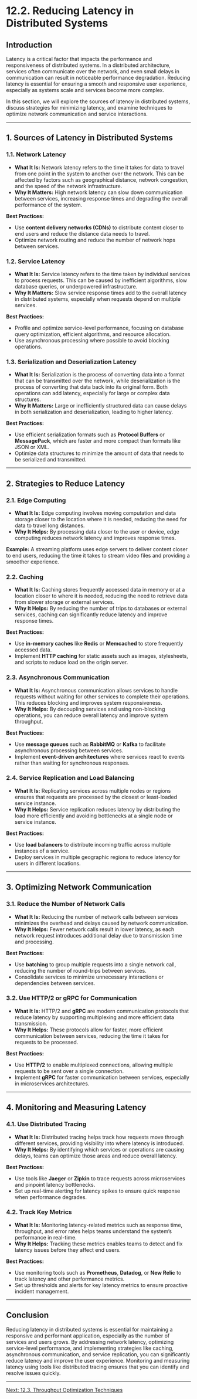 # 12.2. Reducing Latency in Distributed Systems

## Introduction

Latency is a critical factor that impacts the performance and responsiveness of distributed systems. In a distributed architecture, services often communicate over the network, and even small delays in communication can result in noticeable performance degradation. Reducing latency is essential for ensuring a smooth and responsive user experience, especially as systems scale and services become more complex.

In this section, we will explore the sources of latency in distributed systems, discuss strategies for minimizing latency, and examine techniques to optimize network communication and service interactions.

---

## 1. Sources of Latency in Distributed Systems

### 1.1. **Network Latency**

- **What It Is:** Network latency refers to the time it takes for data to travel from one point in the system to another over the network. This can be affected by factors such as geographical distance, network congestion, and the speed of the network infrastructure.
- **Why It Matters:** High network latency can slow down communication between services, increasing response times and degrading the overall performance of the system.

**Best Practices:**
- Use **content delivery networks (CDNs)** to distribute content closer to end users and reduce the distance data needs to travel.
- Optimize network routing and reduce the number of network hops between services.

### 1.2. **Service Latency**

- **What It Is:** Service latency refers to the time taken by individual services to process requests. This can be caused by inefficient algorithms, slow database queries, or underpowered infrastructure.
- **Why It Matters:** Slow service response times add to the overall latency in distributed systems, especially when requests depend on multiple services.

**Best Practices:**
- Profile and optimize service-level performance, focusing on database query optimization, efficient algorithms, and resource allocation.
- Use asynchronous processing where possible to avoid blocking operations.

### 1.3. **Serialization and Deserialization Latency**

- **What It Is:** Serialization is the process of converting data into a format that can be transmitted over the network, while deserialization is the process of converting that data back into its original form. Both operations can add latency, especially for large or complex data structures.
- **Why It Matters:** Large or inefficiently structured data can cause delays in both serialization and deserialization, leading to higher latency.

**Best Practices:**
- Use efficient serialization formats such as **Protocol Buffers** or **MessagePack**, which are faster and more compact than formats like JSON or XML.
- Optimize data structures to minimize the amount of data that needs to be serialized and transmitted.

---

## 2. Strategies to Reduce Latency

### 2.1. **Edge Computing**

- **What It Is:** Edge computing involves moving computation and data storage closer to the location where it is needed, reducing the need for data to travel long distances.
- **Why It Helps:** By processing data closer to the user or device, edge computing reduces network latency and improves response times.

**Example:**
A streaming platform uses edge servers to deliver content closer to end users, reducing the time it takes to stream video files and providing a smoother experience.

### 2.2. **Caching**

- **What It Is:** Caching stores frequently accessed data in memory or at a location closer to where it is needed, reducing the need to retrieve data from slower storage or external services.
- **Why It Helps:** By reducing the number of trips to databases or external services, caching can significantly reduce latency and improve response times.

**Best Practices:**
- Use **in-memory caches** like **Redis** or **Memcached** to store frequently accessed data.
- Implement **HTTP caching** for static assets such as images, stylesheets, and scripts to reduce load on the origin server.

### 2.3. **Asynchronous Communication**

- **What It Is:** Asynchronous communication allows services to handle requests without waiting for other services to complete their operations. This reduces blocking and improves system responsiveness.
- **Why It Helps:** By decoupling services and using non-blocking operations, you can reduce overall latency and improve system throughput.

**Best Practices:**
- Use **message queues** such as **RabbitMQ** or **Kafka** to facilitate asynchronous processing between services.
- Implement **event-driven architectures** where services react to events rather than waiting for synchronous responses.

### 2.4. **Service Replication and Load Balancing**

- **What It Is:** Replicating services across multiple nodes or regions ensures that requests are processed by the closest or least-loaded service instance.
- **Why It Helps:** Service replication reduces latency by distributing the load more efficiently and avoiding bottlenecks at a single node or service instance.

**Best Practices:**
- Use **load balancers** to distribute incoming traffic across multiple instances of a service.
- Deploy services in multiple geographic regions to reduce latency for users in different locations.

---

## 3. Optimizing Network Communication

### 3.1. **Reduce the Number of Network Calls**

- **What It Is:** Reducing the number of network calls between services minimizes the overhead and delays caused by network communication.
- **Why It Helps:** Fewer network calls result in lower latency, as each network request introduces additional delay due to transmission time and processing.

**Best Practices:**
- Use **batching** to group multiple requests into a single network call, reducing the number of round-trips between services.
- Consolidate services to minimize unnecessary interactions or dependencies between services.

### 3.2. **Use HTTP/2 or gRPC for Communication**

- **What It Is:** HTTP/2 and **gRPC** are modern communication protocols that reduce latency by supporting multiplexing and more efficient data transmission.
- **Why It Helps:** These protocols allow for faster, more efficient communication between services, reducing the time it takes for requests to be processed.

**Best Practices:**
- Use **HTTP/2** to enable multiplexed connections, allowing multiple requests to be sent over a single connection.
- Implement **gRPC** for faster communication between services, especially in microservices architectures.

---

## 4. Monitoring and Measuring Latency

### 4.1. **Use Distributed Tracing**

- **What It Is:** Distributed tracing helps track how requests move through different services, providing visibility into where latency is introduced.
- **Why It Helps:** By identifying which services or operations are causing delays, teams can optimize those areas and reduce overall latency.

**Best Practices:**
- Use tools like **Jaeger** or **Zipkin** to trace requests across microservices and pinpoint latency bottlenecks.
- Set up real-time alerting for latency spikes to ensure quick response when performance degrades.

### 4.2. **Track Key Metrics**

- **What It Is:** Monitoring latency-related metrics such as response time, throughput, and error rates helps teams understand the system’s performance in real-time.
- **Why It Helps:** Tracking these metrics enables teams to detect and fix latency issues before they affect end users.

**Best Practices:**
- Use monitoring tools such as **Prometheus**, **Datadog**, or **New Relic** to track latency and other performance metrics.
- Set up thresholds and alerts for key latency metrics to ensure proactive incident management.

---

## Conclusion

Reducing latency in distributed systems is essential for maintaining a responsive and performant application, especially as the number of services and users grows. By addressing network latency, optimizing service-level performance, and implementing strategies like caching, asynchronous communication, and service replication, you can significantly reduce latency and improve the user experience. Monitoring and measuring latency using tools like distributed tracing ensures that you can identify and resolve issues quickly.

---

[Next: 12.3. Throughput Optimization Techniques](./section_12_3.md)
